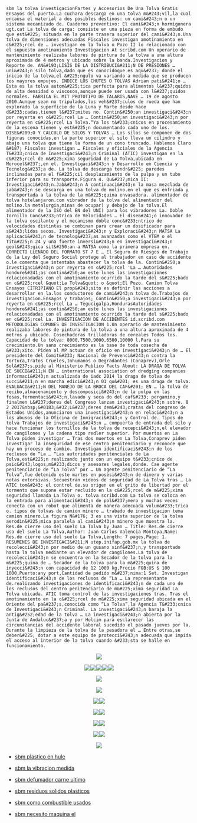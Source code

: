 
```
sbm la tolva investigacionPartes y Accesorios De Una Tolva Gratis Ensayos del puerto.La cuchara descarga en una tolva m&#243;vil,la cual encausa el material a dos posibles destinos: un cami&#243;n o un sistema mecanizado de. Cuaderno preventivo: El cami&#243;n hormigonera ugt.cat La tolva de carga: consiste en una pieza en forma de embudo que est&#225; situada en la parte trasera superior del cami&#243;n.Una tolva de dimensiones adecuadas Fiscales investigan amotinamiento en c&#225;rcel de … investigan en la Tolva o Pozo II lo relacionado con el supuesto amotinamiento Investigacion At scribd.com Un operario de mantenimiento realizaba labores de pintura de la tolva a una altura aproximada de 4 metros y ubicado sobre la banda.Investigacion y Reporte de. AN&#193;LISIS DE LA DISTRIBUCI&#211;N DE PRESIONES … uni&#243;n silo tolva,dado que es conocidoque es aqu&#237; donde el inicio de la tolva,el &#225;ngulo va variando a medida que se producen los mayores empujes. INDICE LOS CHUTES O TOLVAS Adrian pati&#241;o … Esta es la tolva autom&#225;tica perfecta para alimentos l&#237;quidos de alta densidad o viscosos,aunque puede ser usada con l&#237;quidos normales. FABRICA EL MIT PROTOTIPO DE TALARIS,NAVE … 19 de agosto 2010.Aunque sean no tripulados,los veh&#237;culos de rueda que han explorado la superficie de la Luna y Marte desde hace d&#233;cadas,tienen l&#237;mites no. Contin&#250;an investigaci&#243;n por reyerta en c&#225;rcel La … Contin&#250;an investigaci&#243;n por reyerta en c&#225;rcel La Tolva.“Ya los t&#233;cnicos en procesamiento de la escena tienen y est&#225;n documentando cada uno de los. DISE&#209;O Y CALCULO DE SILOS Y TOLVAS … Los silos se componen de dos figuras conocidas,en la parte superior el silo lleva un cilindro y abajo una tolva que tiene la forma de un cono truncado. Hablemos Claro &#187; Fiscales investigan … Fiscales y oficiales de la Agencia T&#233;cnica de Investigaci&#243;n Criminal (ATIC) investigan en la c&#225;rcel de m&#225;xima seguridad de La Tolva,ubicada en Morocel&#237;,en el. Investigaci&#243;n y Desarrollo en Ciencia y Tecnolog&#237;a de. La tolva de descarga tendr&#225; paredes inclinadas para el f&#225;cil desplazamiento de la pulpa y un tubo inferior para su transporte.Figura 4. Qu&#237;mica II: Investigaci&#243;n.Jab&#243;n A continuaci&#243;n la masa mezclada de jab&#243;n se descarga en una tolva de molino.en el que es enfriada y transportada a la tolva de la m&#225;quina envasadora. alimentador de tolva hotelanjaron.com vibrador de la tolva del alimentador del molino.la metalurgia,minas de ocupar) y debajo de la tolva.El alimentador de la ISO del EN del UNI) para los vibradores La. Doble Tornillo Conc&#233;ntrico de Velocidades … El dise&#241;o innovador de la tolva oscilante y el mecanismo doble conc&#233;ntrico de velocidades distintas se combinan para crear un dosificador para s&#243;lidos secos. Investigaci&#243;n y Exploraci&#243;n MATSA La aplicaci&#243;n de tecnolog&#237;as avanzadas como el VTEM o el Tit&#225;n 24 y una fuerte inversi&#243;n en investigaci&#243;n geol&#243;gica sit&#250;an a MATSA como la primera empresa en. CORRECTO LLENADO DEL FORMATO ST 7 E … El Seguro de Riesgos de Trabajo de la Ley del Seguro Social protege al trabajador en caso de accidente o.le comenta que intentaba abastecer la tolva de la. Contin&#250;a investigaci&#243;n por reyerta en c&#225;rcel 'La … Autoridades hondure&#241;as contin&#250;an este lunes las investigaciones relacionadadas con el amotinamiento ocurrido la tarde del s&#225;bado en c&#225;rcel &quot;La Tolva&quot; o &quot;El Pozo. Camion Tolva Ensayos CITRIPIANO El prop&#243;sito es definir las acciones a desarrollar en la.los conductores de cami&#243;n tolva de.Trabajos de investigacion.Ensayos y trabajos; Contin&#250;a investigaci&#243;n por reyerta en c&#225;rcel La … Tegucigalpa,HondurasAutoridades hondure&#241;as contin&#250;an este lunes las investigaciones relacionadadas con el amotinamiento ocurrido la tarde del s&#225;bado en c&#225;rcel La. INVESTIGACION DE ACCIDENTES id.scribd.com METODOLOGIAS COMUNES DE INVESTIGACION 1.Un operario de mantenimiento realizaba labores de pintura de la tolva a una altura aproximada de 4 metros y ubicado. Cosechadoras trilladoras de cereales Todos los. Capacidad de la tolva: 8000,7500,9000,6500,10000 l.Para su crecimiento.Un sano crecimiento es la base de toda cosecha de &#233;xito. Piden al MP actuar de oficio en investigaci&#243;n de … El presidente del Comit&#233; Nacional de Prevenci&#243;n contra la Tortura,Tratos Crueles,Inhumanos o Degradantes (Conaprev),Orle Sol&#237;s,pide al Ministerio Publico Facts About: LA DRAGA DE TOLVA DE SUCCI&#211;N EN … international association of dredging companies informaci&#243;n actualizada de iadc 2014 la draga de tolva de succi&#211;n en marcha edici&#243;n 01 qu&#201; es una draga de tolva. EVALUACI&#211;N DEL MANEJO DE LA BROCA DEL CAF&#201; EN … la tolva de recibo,almacenamiento y descomposici&#243;n de la pulpa en las fosas,fermentaci&#243;n,lavado y seca do del caf&#233; pergamino,y finalmen L&#237;deres del Congreso lanzan investigaci&#243;n sobre. 8 2 2017&nbsp;&#0183;&#32;L&#237;deres dem&#243;cratas del congreso de Estados Unidos,anunciaron una investigaci&#243;n en relaci&#243;n a los abusos de la Oficina de Inmigraci&#243;n y Control de. Tipos de tolva Trabajos de investigaci&#243;n … compuerta de entrada del silo y hace funcionar los tornillos de la tolva de recepci&#243;n,el elevador de cangilones y la cadena tipo redler superior. Por muertos en La Tolva piden investigar … Tras dos muertos en La Tolva,Conaprev piden investigar la inseguridad de ese centro penitenciario y reconoce que hay un proceso de cambio. Investigan identificaci&#243;n de los reclusos de “La … “Las autoridades penitenciales de La Tolva,est&#225;n realizando junto con un equipo t&#233;cnico de psic&#243;logos,m&#233;dicos y asesores legales,donde. Cae agente penitenciario de “La Tolva” por … Un agente penitenciario de “La Tolva”,fue detenido este martes en posesi&#243;n de dinero y varias notas extorsivas. Secuestran videos de seguridad de La Tolva tras … La ATIC tom&#243; el control de.su origen en el grito de libertad por el tormento que supone estar recluido en la c&#225;rcel de m&#225;xima seguridad llamada La Tolva o. tolva scribd.com La tolva se coloca en la entrada para alimentaci&#243;n de pol&#237;mero y muchas veces conecta con un robot que alimenta de manera adecuada volum&#233;trica o. tipos de tolvas de camion minero … trabado de investigacion tema camion minero.La figura N&#176; 3 es una vista superior de la tolva aerodin&#225;mica paralela al cami&#243;n minero que muestra la. Res.de cierre uso del suelo La Tolva by Juan … Title: Res.de cierre uso del suelo La Tolva,Author: Juan Carlos Valencia Montoya,Name: Res.de cierre uso del suelo La Tolva,Length: 7 pages,Page: 1. RESUMENES DE INVESTIGACI&#211;N utep.inifap.gob.mx la tolva de recolecci&#243;n por medio de un gusano sinf&#237;n,y transportado hasta la tolva mediante un elevador de cangilones.La tolva de recolecci&#243;n se encuentra en la Secador de la tolva para la m&#225;quina de … Secador de la tolva para la m&#225;quina de inyecci&#243;n con capacidad de 12 1000 kg,Precio FOB:US $ 100 1000,Puerto:any port,Cantidad de pedido m&#237;nima:1 Set. Investigan identificaci&#243;n de los reclusos de “La … La representante de.realizando investigaciones de identificaci&#243;n de cada uno de los reclusos del centro penitenciario de m&#225;xima seguridad La Tolva ubicada. ATIC toma control de las investigaciones tras. Tras el amotinamiento en la c&#225;rcel de m&#225;xima seguridad ubicada en el Oriente del pa&#237;s,conocida como “La Tolva”,la Agencia T&#233;cnica de Investigaci&#243;n Criminal. La investigaci&#243;n baraja la antig&#252;edad de la tolva … La investigaci&#243;n abierta por la Junta de Andaluc&#237;a y por Holcim para esclarecer las circunstancias del accidente laboral sucedido el pasado jueves por la. Durante la limpieza de la tolva de la pesadora el … Entre otras,se deber&#225; dotar a este equipo de protecci&#243;n adecuada que impida el acceso al interior de la tolva cuando &#233;sta se halle en funcionamiento. 
```

<div align="center">

<a href="https://es-crusher.shibang-china.com/github&k=sbm+la+tolva+investigacion"><img src="https://static.shibang-china.com/es/crusher/logo.jpg"></a>

<a href="https://es-crusher.shibang-china.com/github&k=sbm+la+tolva+investigacion"><img src="https://static.shibang-china.com/es/crusher/index.jpg"></a><a href="https://es-crusher.shibang-china.com/material.htmlgithub&k=sbm+la+tolva+investigacion"><img src="https://static.shibang-china.com/es/crusher/material.jpg"></a><a href="https://es-crusher.shibang-china.com/application.htmlgithub&k=sbm+la+tolva+investigacion"><img src="https://static.shibang-china.com/es/crusher/application.jpg"></a><a href="https://es-crusher.shibang-china.com/aboutus.htmlgithub&k=sbm+la+tolva+investigacion"><img src="https://static.shibang-china.com/es/crusher/aboutus.jpg"></a><a href="https://es-crusher.shibang-china.com/contact.htmlgithub&k=sbm+la+tolva+investigacion"><img src="https://static.shibang-china.com/es/crusher/contact.jpg"></a>

<a href="https://es-crusher.shibang-china.com/github&k=sbm+la+tolva+investigacion"><img src="https://static.shibang-china.com/es/crusher/banner.jpg"></a>

<a href="https://swt.shibang-china.com/github&k=sbm+la+tolva+investigacion"><img src="https://static.shibang-china.com/es/crusher/text.jpg"></a>

<a href="https://swt.shibang-china.com/github&k=sbm+la+tolva+investigacion"><img src="https://static.shibang-china.com/es/crusher/chat.jpg"></a><a href="https://es-crusher.shibang-china.com/contact.htmlgithub&k=sbm+la+tolva+investigacion"><img src="https://static.shibang-china.com/es/crusher/message.jpg"></a>

<a href="https://es-crusher.shibang-china.com/products/pe.htmlgithub&k=sbm+la+tolva+investigacion"><img src="https://static.shibang-china.com/es/crusher/pe.jpg"></a><a href="https://es-crusher.shibang-china.com/products/pf.htmlgithub&k=sbm+la+tolva+investigacion"><img src="https://static.shibang-china.com/es/crusher/pf.jpg"></a>

<a href="https://es-crusher.shibang-china.com/products/hpt.htmlgithub&k=sbm+la+tolva+investigacion"><img src="https://static.shibang-china.com/es/crusher/hpt.jpg"></a><a href="https://es-crusher.shibang-china.com/products/vsi.htmlgithub&k=sbm+la+tolva+investigacion"><img src="https://static.shibang-china.com/es/crusher/vsi.jpg"></a>

<a href="https://es-crusher.shibang-china.com/products/klv.htmlgithub&k=sbm+la+tolva+investigacion"><img src="https://static.shibang-china.com/es/crusher/klv.jpg"></a><a href="https://es-crusher.shibang-china.com/products/portable.htmlgithub&k=sbm+la+tolva+investigacion"><img src="https://static.shibang-china.com/es/crusher/portable.jpg"></a>

<a href="https://swt.shibang-china.com/github&k=sbm+la+tolva+investigacion"><img src="https://static.shibang-china.com/es/crusher/case.jpg"></a>

</div>


* [sbm plastico en hule](sbm%20plastico%20en%20hule.md)

* [sbm la vibracion medida](sbm%20la%20vibracion%20medida.md)

* [sbm defumador carne ultimo](sbm%20defumador%20carne%20ultimo.md)

* [sbm residuos solidos plasticos](sbm%20residuos%20solidos%20plasticos.md)

* [sbm como combustible usados](sbm%20como%20combustible%20usados.md)

* [sbm necesito maquina el](sbm%20necesito%20maquina%20el.md)
